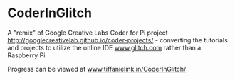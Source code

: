 # CoderInGlitch
A "remix" of Google Creative Labs Coder for Pi project http://googlecreativelab.github.io/coder-projects/ - converting the tutorials and projects to utilize the online IDE www.glitch.com rather than a Raspberry Pi.

Progress can be viewed at www.tiffanielink.in/CoderInGlitch/
